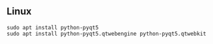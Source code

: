 ## Linux

```
sudo apt install python-pyqt5
sudo apt install python-pyqt5.qtwebengine python-pyqt5.qtwebkit
```

